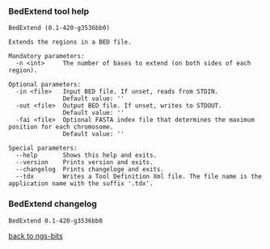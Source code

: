 ### BedExtend tool help
	BedExtend (0.1-420-g3536bb0)
	
	Extends the regions in a BED file.
	
	Mandatory parameters:
	  -n <int>     The number of bases to extend (on both sides of each region).
	
	Optional parameters:
	  -in <file>   Input BED file. If unset, reads from STDIN.
	               Default value: ''
	  -out <file>  Output BED file. If unset, writes to STDOUT.
	               Default value: ''
	  -fai <file>  Optional FASTA index file that determines the maximum position for each chromosome.
	               Default value: ''
	
	Special parameters:
	  --help       Shows this help and exits.
	  --version    Prints version and exits.
	  --changelog  Prints changeloge and exits.
	  --tdx        Writes a Tool Definition Xml file. The file name is the application name with the suffix '.tdx'.
	
### BedExtend changelog
	BedExtend 0.1-420-g3536bb0
	
[back to ngs-bits](https://github.com/imgag/ngs-bits)